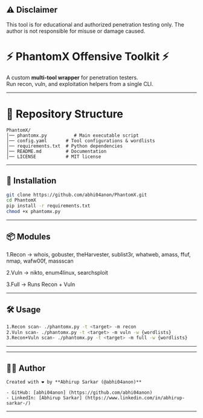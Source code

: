 ## ⚠️ Disclaimer
This tool is for educational and authorized penetration testing only.
The author is not responsible for misuse or damage caused.

# ⚡ PhantomX Offensive Toolkit ⚡

A custom **multi-tool wrapper** for penetration testers.  
Run recon, vuln, and exploitation helpers from a single CLI.

---

# 📂 Repository Structure
```
PhantomX/
│── phantomx.py          # Main executable script
│── config.yaml       # Tool configurations & wordlists
│── requirements.txt  # Python dependencies
│── README.md         # Documentation
│── LICENSE           # MIT license
```
---
## 🚀 Installation
```bash
git clone https://github.com/abhi04anon/PhantomX.git
cd PhantomX
pip install -r requirements.txt
chmod +x phantomx.py
```
---
## 📦 Modules

1.Recon → whois, gobuster, theHarvester, sublist3r, whatweb, amass, ffuf, nmap, wafw00f, massscan

2.Vuln → nikto, enum4linux, searchsploit

3.Full → Runs Recon + Vuln

---

## 🛠 Usage
```bash
1.Recon scan- ./phantomx.py -t <target> -m recon
2.Vuln scan- ./phantomx.py -t <target> -m vuln -w {wordlists}
3.Recon+Vuln scan- ./phantomx.py -t <target> -m full -w {wordlists}
```
---
---

## 👨‍💻 Author
```
Created with ❤️ by **Abhirup Sarkar (@abhi04anon)**  

- GitHub: [abhi04anon] (https://github.com/abhi04anon)    
- LinkedIn: [Abhirup Sarkar] (https://www.linkedin.com/in/abhirup-sarkar-/)
```
---



